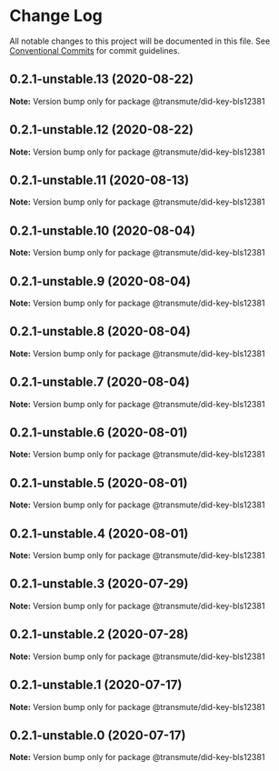 # Change Log

All notable changes to this project will be documented in this file.
See [Conventional Commits](https://conventionalcommits.org) for commit guidelines.

## 0.2.1-unstable.13 (2020-08-22)

**Note:** Version bump only for package @transmute/did-key-bls12381





## 0.2.1-unstable.12 (2020-08-22)

**Note:** Version bump only for package @transmute/did-key-bls12381





## 0.2.1-unstable.11 (2020-08-13)

**Note:** Version bump only for package @transmute/did-key-bls12381





## 0.2.1-unstable.10 (2020-08-04)

**Note:** Version bump only for package @transmute/did-key-bls12381





## 0.2.1-unstable.9 (2020-08-04)

**Note:** Version bump only for package @transmute/did-key-bls12381





## 0.2.1-unstable.8 (2020-08-04)

**Note:** Version bump only for package @transmute/did-key-bls12381





## 0.2.1-unstable.7 (2020-08-04)

**Note:** Version bump only for package @transmute/did-key-bls12381





## 0.2.1-unstable.6 (2020-08-01)

**Note:** Version bump only for package @transmute/did-key-bls12381





## 0.2.1-unstable.5 (2020-08-01)

**Note:** Version bump only for package @transmute/did-key-bls12381





## 0.2.1-unstable.4 (2020-08-01)

**Note:** Version bump only for package @transmute/did-key-bls12381





## 0.2.1-unstable.3 (2020-07-29)

**Note:** Version bump only for package @transmute/did-key-bls12381





## 0.2.1-unstable.2 (2020-07-28)

**Note:** Version bump only for package @transmute/did-key-bls12381





## 0.2.1-unstable.1 (2020-07-17)

**Note:** Version bump only for package @transmute/did-key-bls12381





## 0.2.1-unstable.0 (2020-07-17)

**Note:** Version bump only for package @transmute/did-key-bls12381
